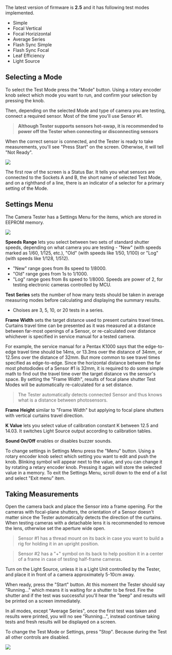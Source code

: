 The latest version of firmware is **2.5** and it has following test modes implemented.

- Simple
- Focal Vertical
- Focal Horizizontal
- Average Series
- Flash Sync Simple
- Flash Sync Focal
- Leaf Efficiency
- Light Source

## Selecting a Mode

To select the Test Mode press the "Mode" button. Using a rotary encoder knob select which mode you want to run, and confirm your selection by pressing the knob.

Then, depending on the selected Mode and type of camera you are testing, connect a required sensor. Most of the time you'll use Sensor #1.

> **Although Tester supports sensors hot-swap, it is recommended to power off the Tester when connecting or disconnecting sensors**

When the correct sensor is connected,  and the Tester is ready to take measurements, you'll see "Press Start" on the screen. Otherwise, it will tell "Not Ready".

![](https://github.com/srozum/film_camera_tester/blob/0dc2f6d4f6b30f7b3b05398507d5e208c369ef96/assets/screenshots/screen-1.jpg)

The first row of the screen is a Status Bar. It tells you what sensors are connected to the Sockets A and B, the short name of selected Test Mode, and on a righthand of a line, there is an indicator of a selector for a primary setting of the Mode.


## Settings Menu

The Camera Tester has a Settings Menu for the items,  which are stored in EEPROM memory.

![](https://github.com/srozum/film_camera_tester/blob/0dc2f6d4f6b30f7b3b05398507d5e208c369ef96/assets/screenshots/screen-14.jpg)

**Speeds Range** lets you select between two sets of standard shutter speeds, depending on what camera you are testing - "New" (with speeds marked as 1/60, 1/125, etc.), "Old" (with speeds like 1/50, 1/100) or "Log" (with speeds like 1/128, 1/512).

- "New" range goes from 8s speed to 1/8000.
- "Old" range goes from 1s to 1/1000.
- "Log" range goes from 8s speed to 1/8000. Speeds are power of 2, for testing electronic cameras controlled by MCU.

**Test Series** sets the number of how many tests should be taken in average measuring modes before calculating and displaying the summary results.

- Choises are 3, 5, 10, or 20 tests in a series.

**Frame Width** sets the target distance used to present curtains travel times. Curtains travel time can be presented as it was measured at a distance between far-most openings of a Sensor, or re-calculated over distance whichever is specified in service manual for a tested camera.

For example, the service manual for a Pentax K1000 says that the edge-to-edge travel time should be 14ms, or 13.3ms over the distance of 34mm, or 12.5ms over the distance of 32mm. But more common to see travel times specified as edge-to-edge. Since the horizontal distance between the far most photodiodes of a Sensor #1 is 32mm,  it is required to do some simple math to find out the travel time over the target distance vs the sensor's space. By setting the "Frame Width", results of focal plane shutter Test Modes will be automatically re-calculated for a set distance.

> The Tester automatically detects connected Sensor and thus knows what is a distance between photosensors.

**Frame Height** similar to "Frame Width" but applying to focal plane shutters with vertical curtains travel direction.

**K Value** lets you select value of calibration constant K between 12.5 and 14.03. It switches Light Source output according to calibration tables.

**Sound On/Off** enables or disables buzzer sounds.

To change settings in Settings Menu press the "Menu" button. Using a rotary encoder knob select which setting you want to edit and push the knob. Blinking symbol will appear next to the value, and you can change it by rotating a retary encoder knob. Pressing it again will store the selected value in a memory. To exit the Settings Menu, scroll down to the end of a list and select "Exit menu" item.

## Taking Measurements

Open the camera back and place the Sensor into a frame opening. For the cameras with focal-plane shutters, the orientation of a Sensor doesn't matter since the Tester automatically detects the direction of the curtains. When testing cameras with a detachable lens it is recommended to remove the lens, otherwise set the aperture wide open.

> Sensor #1 has a thread mount on its back in case you want to build a rig for holding it in an upright position.

> Sensor #2 has a "+" symbol on its back to help position it in a center of a frame in case of testing half-frame cameras.

Turn on the Light Source, unless it is a Light Unit controlled by the Tester, and place it in front of a camera approximately 5-10cm away.

When ready, press the "Start" button. At this moment the Tester should say "Running..." which means it is waiting for a shutter to be fired. Fire the shutter and if the test was successful you'll hear the "beep" and results will be printed on a screen immediately.

In all modes, except "Average Series", once the first test was taken and results were printed, you will no see "Running...", instead continue taking tests and fresh results will be displayed on a screen.

To change the Test Mode or Settings, press "Stop". Because during the Test all other controls are disabled.


![](https://github.com/srozum/film_camera_tester/blob/0dc2f6d4f6b30f7b3b05398507d5e208c369ef96/assets/images/product-small-3.jpg)
